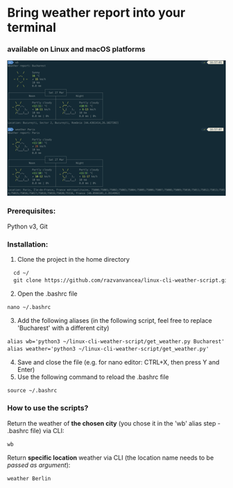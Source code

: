 # Bring weather report into your terminal
### available on Linux and macOS platforms
<img src="blob/logo.jpg">

### **Prerequisites:** 
Python v3, Git

### **Installation:**
1. Clone the project in the home directory
```html
  cd ~/
  git clone https://github.com/razvanvancea/linux-cli-weather-script.git
```
2. Open the .bashrc file
```html
nano ~/.bashrc
```
3. Add the following aliases (in the following script, feel free to replace 'Bucharest' with a different city)
```html
alias wb='python3 ~/linux-cli-weather-script/get_weather.py Bucharest'
alias weather='python3 ~/linux-cli-weather-script/get_weather.py' 
```
4. Save and close the file (e.g. for nano editor: CTRL+X, then press Y and Enter)
5. Use the following command to reload the .bashrc file
```html
source ~/.bashrc
```

### **How to use the scripts?**

Return the weather of **the chosen city** (you chose it in the 'wb' alias step - .bashrc file) via CLI:
```html
wb
```

Return **specific location** weather via CLI (the location name needs to be _passed as argument_):
```html
weather Berlin
```
